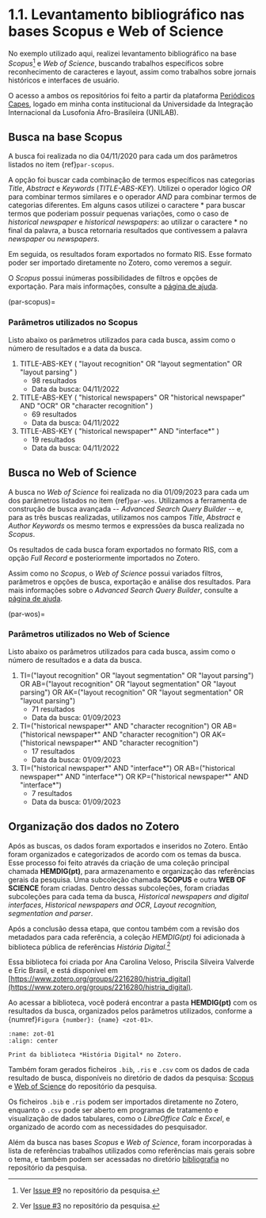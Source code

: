 # 1.1. Levantamento bibliográfico nas bases Scopus e Web of Science

No exemplo utilizado aqui, realizei levantamento bibliográfico na base *Scopus*[^1] e *Web of Science*, buscando trabalhos específicos sobre reconhecimento de caracteres e layout, assim como trabalhos sobre jornais históricos e interfaces de usuário.

O acesso a ambos os repositórios foi feito a partir da plataforma [Periódicos Capes](https://www-periodicos-capes-gov-br.ez373.periodicos.capes.gov.br), logado em minha conta institucional da Universidade da Integração Internacional da Lusofonia Afro-Brasileira (UNILAB).

## Busca na base Scopus

A busca foi realizada no dia 04/11/2020 para cada um dos parâmetros listados no item {ref}`par-scopus`.

A opção foi buscar cada combinação de termos específicos nas categorias *Title*, *Abstract* e *Keywords* (*TITLE-ABS-KEY*). Utilizei o operador lógico *OR* para combinar termos similares e o operador *AND* para combinar termos de categorias diferentes. Em alguns casos utilizei o caractere * para buscar termos que poderiam possuir pequenas variações, como o caso de *historical newspaper* e *historical newspapers*: ao utilizar o caractere * no final da palavra, a busca retornaria resultados que contivessem a palavra *newspaper* ou *newspapers*.

Em seguida, os resultados foram exportados no formato RIS. Esse formato poder ser importado diretamente no Zotero, como veremos a seguir.

O *Scopus* possui inúmeras possibilidades de filtros e opções de exportação. Para mais informações, consulte a [página de ajuda](https://service.elsevier.com/app/answers/detail/a_id/11423/c/10546/supporthub/scopus/kw/search/).

(par-scopus)=
### Parâmetros utilizados no Scopus

Listo abaixo os parâmetros utilizados para cada busca, assim como o número de resultados e a data da busca.

1. TITLE-ABS-KEY ( "layout recognition"  OR  "layout segmentation"  OR  "layout parsing" ) 
   - 98 resultados 
   - Data da busca: 04/11/2022
2. TITLE-ABS-KEY ( "historical newspapers"  OR  "historical newspaper"  AND  "OCR"  OR  "character recognition" )
   - 69 resultados
   - Data da busca: 04/11/2022
3. TITLE-ABS-KEY ( "historical newspaper*"  AND  "interface*" ) 
   - 19 resultados
   - Data da busca: 04/11/2022


## Busca no Web of Science

A busca no *Web of Science* foi realizada no dia 01/09/2023 para cada um dos parâmetros listados no item {ref}`par-wos`. Utilizamos a ferramenta de construção de busca avançada -- *Advanced Search Query Builder* -- e, para as três buscas realizadas, utilizamos nos campos *Title*, *Abstract* e *Author Keywords* os mesmo termos e expressões da busca realizada no *Scopus*.

Os resultados de cada busca foram exportados no formato RIS, com a opção *Full Record* e posteriormente importados no Zotero.

Assim como no *Scopus*, o *Web of Science* possui variados filtros, parâmetros e opções de busca, exportação e análise dos resultados. Para mais informações sobre o *Advanced Search Query Builder*, consulte a [página de ajuda](https://webofscience.help.clarivate.com/Content/advanced-search.html).

(par-wos)=
### Parâmetros utilizados no Web of Science

Listo abaixo os parâmetros utilizados para cada busca, assim como o número de resultados e a data da busca.

1. TI=("layout recognition"  OR  "layout segmentation"  OR  "layout parsing") OR AB=("layout recognition"  OR  "layout segmentation"  OR  "layout parsing") OR AK=("layout recognition"  OR  "layout segmentation"  OR  "layout parsing")
   - 71 resultados
   - Data da busca: 01/09/2023
2. TI=("historical newspaper*"  AND  "character recognition") OR AB=("historical newspaper*"  AND  "character recognition") OR AK=("historical newspaper*"  AND  "character recognition")
   - 17 resultados
   - Data da busca: 01/09/2023
3. TI=("historical newspaper*"  AND  "interface*") OR AB=("historical newspaper*"  AND  "interface*") OR KP=("historical newspaper*"  AND  "interface*")
   - 7 resultados
   - Data da busca: 01/09/2023

## Organização dos dados no Zotero

Após as buscas, os dados foram exportados e inseridos no Zotero. Então foram organizados e categorizados de acordo com os temas da busca. Esse processo foi feito através da criação de uma coleção principal chamada **HEMDIG(pt)**, para armazenamento e organização das referências gerais da pesquisa. Uma subcoleção chamada **SCOPUS** e outra **WEB OF SCIENCE** foram criadas. Dentro dessas subcoleções, foram criadas subcoleções para cada tema da busca, *Historical newspapers and digital interfaces*, *Historical newspapers and OCR*, *Layout recognition, segmentation and parser*.

Após a conclusão dessa etapa, que contou também com a revisão dos metadados para cada referência, a coleção *HEMDIG(pt)* foi adicionada à biblioteca pública de referências *História Digital*.[^2]

Essa biblioteca foi criada por Ana Carolina Veloso, Priscila Silveira Valverde e Eric Brasil, e está disponível em [https://www.zotero.org/groups/2216280/histria_digital](https://www.zotero.org/groups/2216280/histria_digital). 

Ao acessar a biblioteca, você poderá encontrar a pasta **HEMDIG(pt)** com os resultados da busca, organizados pelos parâmetros utilizados, conforme a {numref}`Figura {number}: {name} <zot-01>`.

```{figure} ../../assets/images/print_bib_zot.png
:name: zot-01
:align: center

Print da biblioteca *História Digital* no Zotero.
```

Também foram gerados ficheiros `.bib`, `.ris` e `.csv` com os dados de cada resultado de busca, disponíveis no diretório de dados da pesquisa: [Scopus](https://github.com/ericbrasiln/hemdig-framework/tree/31-jupyter-book/data/bibliografia/SCOPUS) e [Web of Science](https://github.com/ericbrasiln/hemdig-framework/tree/31-jupyter-book/data/bibliografia/WOS) do repositório da pesquisa.

Os ficheiros `.bib` e `.ris` podem ser importados diretamente no Zotero, enquanto o `.csv` pode ser aberto em programas de tratamento e visualização de dados tabulares, como o *LibreOffice Calc* e *Excel*, e organizado de acordo com as necessidades do pesquisador.

Além da busca nas bases *Scopus* e *Web of Science*, foram incorporadas à lista de referências trabalhos utilizados como referências mais gerais sobre o tema, e também podem ser acessadas no diretório [bibliografia](../../../data/bibliografia/README.md) no repositório da pesquisa.


[^1]: Ver [Issue #9](https://github.com/ericbrasiln/hemdig-framework/issues/9) no repositório da pesquisa.

[^2]: Ver [Issue #3](https://github.com/ericbrasiln/hemdig-framework/issues/3) no repositório da pesquisa.